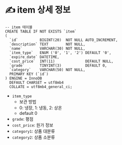 # ✍️ item 상세 정보

```mariadb
-- item 테이블
CREATE TABLE IF NOT EXISTS `item`
(
  `id`          BIGINT(20)  NOT NULL AUTO_INCREMENT,
  `description` TEXT        NOT NULL,
  `name`        VARCHAR(30) NOT NULL,
  `item_type`   ENUM ('0', '1', '2') DEFAULT '0',
  `expire_date` DATETIME,
  `cost_price`  INT(11)              DEFAULT NULL,
  `grade`       TINYINT(3)           DEFAULT 0,
  `category`    VARCHAR(50) NOT NULL,
  PRIMARY KEY (`id`)
) ENGINE = InnoDB
  DEFAULT CHARSET = utf8mb4
  COLLATE = utf8mb4_general_ci;
```

- `item_type`
  - 보관 방법
  - 0: 냉장, 1: 냉동, 2: 상온
  - default 0
- `grade`: 평점
- `cost_price`: 원가 정보
- `category1`: 상품 대분류
- `category2`: 상품 소분류